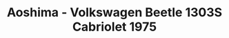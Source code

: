 ---
layout: product
title: "Aoshima - Volkswagen Beetle 1303S Cabriolet 1975"
price: "TBA" 
desc: "N/A"
img_path: "/assets/img/AO47798.jpg"
brand: "N/A"
available: false
special_offer: false
new: false
soon: false
cat: "010000"
subcat: "013700"
subsubcat: "0N/A"
sifra: "AO47798"
popular: false
---